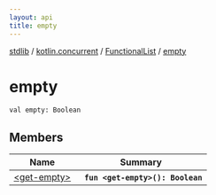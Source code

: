```yaml
---
layout: api
title: empty
---
```

[stdlib](../../../index.md) / [kotlin.concurrent](../../index.md) / [FunctionalList](../index.md) / [empty](index.md)

# empty

```
val empty: Boolean
```

## Members

| Name | Summary |
|------|---------|
|[&lt;get-empty&gt;](_get-empty_.md)|&nbsp;&nbsp;**`fun <get-empty>(): Boolean`**<br>|
